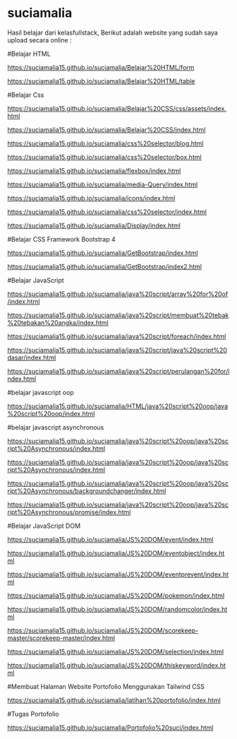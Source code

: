 # suciamalia

Hasil belajar dari kelasfullstack, Berikut adalah website yang sudah saya upload secara online :

#Belajar HTML

https://suciamalia15.github.io/suciamalia/Belajar%20HTML/form

https://suciamalia15.github.io/suciamalia/Belajar%20HTML/table

#Belajar Css

https://suciamalia15.github.io/suciamalia/Belajar%20CSS/css/assets/index.html

https://suciamalia15.github.io/suciamalia/Belajar%20CSS/index.html

https://suciamalia15.github.io/suciamalia/css%20selector/blog.html

https://suciamalia15.github.io/suciamalia/css%20selector/box.html

https://suciamalia15.github.io/suciamalia/flexbox/index.html

https://suciamalia15.github.io/suciamalia/media-Query/index.html

https://suciamalia15.github.io/suciamalia/icons/index.html



https://suciamalia15.github.io/suciamalia/css%20selector/index.html

https://suciamalia15.github.io/suciamalia/Display/index.html

#Belajar CSS Framework Bootstrap 4

https://suciamalia15.github.io/suciamalia/GetBootstrap/index.html

https://suciamalia15.github.io/suciamalia/GetBootstrap/index2.html

#Belajar JavaScript

https://suciamalia15.github.io/suciamalia/java%20script/array%20for%20of/index.html

https://suciamalia15.github.io/suciamalia/java%20script/membuat%20tebak%20tebakan%20angka/index.html

https://suciamalia15.github.io/suciamalia/java%20script/foreach/index.html

https://suciamalia15.github.io/suciamalia/java%20script/java%20script%20dasar/index.html

https://suciamalia15.github.io/suciamalia/java%20script/perulangan%20for/index.html

#belajar javascript oop

https://suciamalia15.github.io/suciamalia/HTML/java%20script%20oop/java%20script%20oop/index.html

#belajar javascript asynchronous

https://suciamalia15.github.io/suciamalia/java%20script%20oop/java%20script%20Asynchronous/index.html

https://suciamalia15.github.io/suciamalia/java%20script%20oop/java%20script%20Asynchronous/index.html

https://suciamalia15.github.io/suciamalia/java%20script%20oop/java%20script%20Asynchronous/backgroundchanger/index.html

https://suciamalia15.github.io/suciamalia/java%20script%20oop/java%20script%20Asynchronous/promise/index.html

#Belajar JavaScript DOM

https://suciamalia15.github.io/suciamalia/JS%20DOM/event/index.html

https://suciamalia15.github.io/suciamalia/JS%20DOM/eventobject/index.html

https://suciamalia15.github.io/suciamalia/JS%20DOM/eventprevent/index.html

https://suciamalia15.github.io/suciamalia/JS%20DOM/pokemon/index.html

https://suciamalia15.github.io/suciamalia/JS%20DOM/randomcolor/index.html

https://suciamalia15.github.io/suciamalia/JS%20DOM/scorekeep-master/scorekeep-master/index.html

https://suciamalia15.github.io/suciamalia/JS%20DOM/selection/index.html

https://suciamalia15.github.io/suciamalia/JS%20DOM/thiskeyword/index.html

#Membuat Halaman Website Portofolio Menggunakan Tailwind CSS

https://suciamalia15.github.io/suciamalia/latihan%20portofolio/index.html

#Tugas Portofolio 

https://suciamalia15.github.io/suciamalia/Portofolio%20suci/index.html





